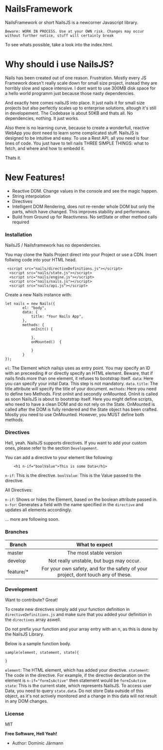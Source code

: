# NailsFramework

NailsFramework or short NailsJS is a newcorner Javascript library.

```Beware: WORK IN PROCESS. Use at your OWN risk. Changes may occur without further notice, stuff will certainly break``` 

To see whats possible, take a look into the index.html.

# Why should i use NailsJS?

Nails has been created out of one reason. Frustration.
Mostly every JS Framework doesn't really scale down for small size project, instead they are horribly 
slow and space intensive. I dont want to use 300MB disk space for a hello world programm just because
those nasty dependencies.

And exactly here comes nailsJS into place. It just nails it for small size projects but also perfectly scales up to enterprise solutions,
altough it's still in developement. The Codebase is about 50KB and thats all. No dependencies, nothing. It just works.

Also there is no learning curve, because to create a wonderfull, reactive WebApp you dont need to learn some complicated stuff.
NailsJS is designed to be intuitive and easy. 
To use a Rest API, all you need is four lines of code. You just have to tell nails THREE SIMPLE THINGS: what to fetch, and where and how to embedd it.

Thats it. 


# New Features!

  - Reactive DOM. Change values in the console and see the magic happen.
  - String interpolation
  - Directives
  - Intelligent DOM Rendering, does not re-render whole DOM but only the parts, which 
    have changed. This improves stability and performance.
  - Build from Ground up for Reactivness. No setState or other method calls required
### Installation

NailsJS / Nailsframework has no dependencies. 

You may clone the Nails Project direct into your Project or use a CDN.
Insert follwing code into your HTML head.
```
 <script src="nails/directiveDefinitions.js"></script>
  <script src="nails/state.js"></script>
  <script src="nails/engine.js"></script>
  <script src="nails/nails.js"></script>
  <script src="nails/api.js"></script>

```

Create a new Nails instance with:

```
let nails = new Nails({
        el: "body",
        data: {
            title: "Your Nails App",
        },
        methods: {
            onInit() {

            },
            onMounted()  {

            }
        }
});
````

```el```: The Element which nailsjs uses as entry point. You may specify an ID with an preceeding # or directly specify an HTML element. Beware, that if nails finds more than one element, it refuses to bootstrap itself.
```data```: Here you can specify your inital Data. This step is not mandatory. 
```data.title```: The title attribute will specify the title of your document.
```methods```: Here you need to define two Methods. First onInit and secondly onMounted. OnInit is called as soon NailsJS is about to bootstrap itself. Here you might define scripts, who need to have a clean DOM and do not rely on the State.
OnMounted is called after the DOM is fully rendered and the State object has been crafted. Mostly you need to use OnMounted. However, you MUST define both methods.

### Directives

Hell, yeah. NailsJS supports directives. If you want to add your custom ones, please refer to the section ```Developement```.

You can add a directive to your element like following:

```
    <h1 n-if="boolValue">This is some Data</h1>
```
```n-if```: This is the directive.
```boolValue```: This is the Value passed to the directive.

All Directives:

```n-if```: Shows or hides the Element, based on the boolean attribute passed in.
```n-for```: Generates a field with the name specified in the ```directive``` and updates all elements accordingly.


... more are following soon.

### Branches




| Branch        | What to expect  |
| ------------- |:-------------:  |
| master      | The most stable version|
| develop     | Not really unstable, but bugs may occur.      |
| feature/* | For your own safety, and for the safety of your project, dont touch any of these.     |


### Development

Want to contribute? Great!

To create new directives simply add your function definition in ```directiveDefinitions.js``` and make sure
that you added your definition in the ```directives``` array aswell.

Do not prefix your function and your array entry with an n, as this is done by the NailsJS Library.

Below is a sample function body.
```
sample(element, statement, state){

}
```
```element```: The HTML element, which has added your directive.
```statement```: The code in the directive. For example, if the directive declaration on the element is 
```n-if="formIsActive"``` then statement would be ```formIsActive```
```state```: This is the current state, which represents NailsJS. To access user Data, you need to query 
```state.data```. Do not store Data outside of this object, as it's not actively monitored and a change in this data will not result in any DOM changes.
### License

MIT


**Free Software, Hell Yeah!**

 * Author: Dominic Järmann

